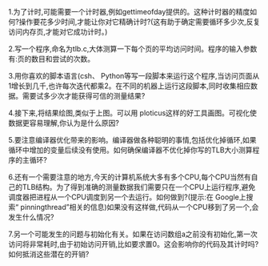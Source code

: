 1.为了计时,可能需要一个计时器,例如gettimeofday提供的。这种计时器的精度如何?操作要花多少时间,才能让你对它精确计时?(这有助于确定需要循环多少次,反复访问内存页,才能对它成功计时。)

2.写一个程序,命名为tlb.c,大体测算一下每个页的平均访问时间。程序的输入参数有:页的数目和尝试的次数。

3.用你喜欢的脚本语言(csh、 Python等写一段脚本来运行这个程序,当访问页面从1增长到几千,也许每次迭代都乘2。在不同的机器上运行这段脚本,同时收集相应数据。需要试多少次才能获得可信的测量结果?

4.接下来,将结果绘图,类似于上图。可以用 ploticus这样的好工具画图。可视化使数据更容易理解,你认为是什么原因?

5.要注意编译器优化带来的影响。编译器做各种聪明的事情,包括优化掉循环,如果循环中增加的变量后续没有使用。如何确保编译器不优化掉你写的TLB大小测算程序的主循环?

6.还有一个需要注意的地方,今天的计算机系统大多有多个CPU,每个CPU当然有自己的TLB结构。为了得到准确的测量数据我们需要只在一个CPU上运行程序,避免调度器把进程从一个CPU调度到另一个去运行。如何做到?(提示:在 Google上搜索“ pinningthread”相关的信息)如果没有这样做,代码从一个CPU移到了另一个,会发生什么情况?

7.另一个可能发生的问题与初始化有关。如果在访问数组a之前没有初始化,第一次访问将非常耗时,由于初始访问开销,比如要求置0。这会影响你的代码及其计时吗?如何抵消这些潜在的开销?
